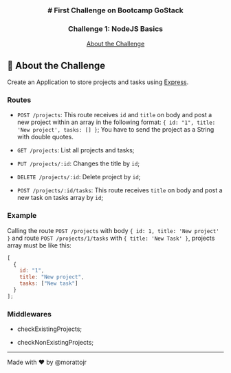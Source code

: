
<h3 align="center">
  # First Challenge on Bootcamp GoStack
</h3>

<h3 align="center">
  Challenge 1: NodeJS Basics
</h3>

<p align="center">
  <a href="#rocket-sobre-o-desafio">About the Challenge</a>
</p>

## :rocket: About the Challenge
Create an Application to store projects and tasks using [Express](https://expressjs.com/pt-br/).

### Routes

- `POST /projects`: This route receives `id` and `title` on body and post a new project within an array in the following format: `{ id: "1", title: 'New project', tasks: [] }`; You have to send the project as a String with double quotes.

- `GET /projects`: List all projects and tasks;

- `PUT /projects/:id`: Changes the title by `id`;

- `DELETE /projects/:id`: Delete project by `id`;

- `POST /projects/:id/tasks`: This route receives `title` on body and post a new task on tasks array by `id`;

### Example

Calling the route `POST /projects` with body `{ id: 1, title: 'New project' }` and route `POST /projects/1/tasks` with `{ title: 'New Task' }`, projects array must be like this:

```js
[
  {
    id: "1",
    title: "New project",
    tasks: ["New task"]
  }
];
```

### Middlewares

- checkExistingProjects;

- checkNonExistingProjects;

---

Made with ♥ by @morattojr

